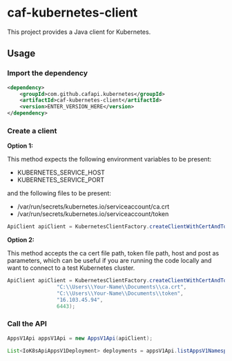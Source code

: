 # caf-kubernetes-client

This project provides a Java client for Kubernetes.

## Usage

### Import the dependency

```xml
<dependency>
    <groupId>com.github.cafapi.kubernetes</groupId>
    <artifactId>caf-kubernetes-client</artifactId>
    <version>ENTER_VERSION_HERE</version>
</dependency>
```

### Create a client

**Option 1:**

This method expects the following environment variables to be present:

- KUBERNETES_SERVICE_HOST
- KUBERNETES_SERVICE_PORT

and the following files to be present:

- /var/run/secrets/kubernetes.io/serviceaccount/ca.crt
- /var/run/secrets/kubernetes.io/serviceaccount/token

```java
ApiClient apiClient = KubernetesClientFactory.createClientWithCertAndToken();
```

**Option 2:**

This method accepts the ca cert file path, token file path, host and post
as parameters, which can be useful if you are running the code locally and want
to connect to a test Kubernetes cluster.

```java
ApiClient apiClient = KubernetesClientFactory.createClientWithCertAndToken(
                "C:\\Users\\Your-Name\\Documents\\ca.crt",
                "C:\\Users\\Your-Name\\Documents\\token",
                "16.103.45.94",
                6443);
```

### Call the API

```java
AppsV1Api appsV1Api = new AppsV1Api(apiClient);

List<IoK8sApiAppsV1Deployment> deployments = appsV1Api.listAppsV1NamespacedDeployment("private").execute().getItems();
```

